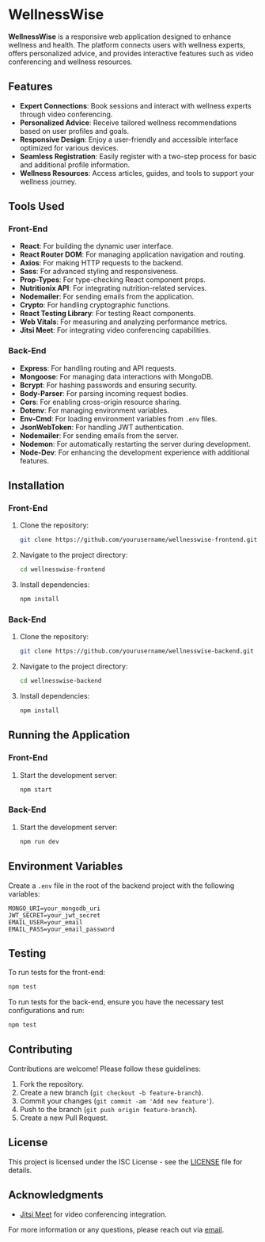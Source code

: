 # WellnessWise

**WellnessWise** is a responsive web application designed to enhance wellness and health. The platform connects users with wellness experts, offers personalized advice, and provides interactive features such as video conferencing and wellness resources.

## Features
- **Expert Connections**: Book sessions and interact with wellness experts through video conferencing.
- **Personalized Advice**: Receive tailored wellness recommendations based on user profiles and goals.
- **Responsive Design**: Enjoy a user-friendly and accessible interface optimized for various devices.
- **Seamless Registration**: Easily register with a two-step process for basic and additional profile information.
- **Wellness Resources**: Access articles, guides, and tools to support your wellness journey.

## Tools Used

### Front-End
- **React**: For building the dynamic user interface.
- **React Router DOM**: For managing application navigation and routing.
- **Axios**: For making HTTP requests to the backend.
- **Sass**: For advanced styling and responsiveness.
- **Prop-Types**: For type-checking React component props.
- **Nutritionix API**: For integrating nutrition-related services.
- **Nodemailer**: For sending emails from the application.
- **Crypto**: For handling cryptographic functions.
- **React Testing Library**: For testing React components.
- **Web Vitals**: For measuring and analyzing performance metrics.
- **Jitsi Meet**: For integrating video conferencing capabilities.

### Back-End
- **Express**: For handling routing and API requests.
- **Mongoose**: For managing data interactions with MongoDB.
- **Bcrypt**: For hashing passwords and ensuring security.
- **Body-Parser**: For parsing incoming request bodies.
- **Cors**: For enabling cross-origin resource sharing.
- **Dotenv**: For managing environment variables.
- **Env-Cmd**: For loading environment variables from `.env` files.
- **JsonWebToken**: For handling JWT authentication.
- **Nodemailer**: For sending emails from the server.
- **Nodemon**: For automatically restarting the server during development.
- **Node-Dev**: For enhancing the development experience with additional features.

## Installation

### Front-End

1. Clone the repository:
   ```bash
   git clone https://github.com/yourusername/wellnesswise-frontend.git
   ```
2. Navigate to the project directory:
   ```bash
   cd wellnesswise-frontend
   ```
3. Install dependencies:
   ```bash
   npm install
   ```

### Back-End

1. Clone the repository:
   ```bash
   git clone https://github.com/yourusername/wellnesswise-backend.git
   ```
2. Navigate to the project directory:
   ```bash
   cd wellnesswise-backend
   ```
3. Install dependencies:
   ```bash
   npm install
   ```

## Running the Application

### Front-End

1. Start the development server:
   ```bash
   npm start
   ```

### Back-End

1. Start the development server:
   ```bash
   npm run dev
   ```

## Environment Variables

Create a `.env` file in the root of the backend project with the following variables:

```env
MONGO_URI=your_mongodb_uri
JWT_SECRET=your_jwt_secret
EMAIL_USER=your_email
EMAIL_PASS=your_email_password
```

## Testing

To run tests for the front-end:

```bash
npm test
```

To run tests for the back-end, ensure you have the necessary test configurations and run:

```bash
npm test
```

## Contributing

Contributions are welcome! Please follow these guidelines:

1. Fork the repository.
2. Create a new branch (`git checkout -b feature-branch`).
3. Commit your changes (`git commit -am 'Add new feature'`).
4. Push to the branch (`git push origin feature-branch`).
5. Create a new Pull Request.

## License

This project is licensed under the ISC License - see the [LICENSE](LICENSE) file for details.

## Acknowledgments

- [Jitsi Meet](https://meet.jit.si) for video conferencing integration.

For more information or any questions, please reach out via [email](mailto:meharaziz.1614@gmail.com).
```